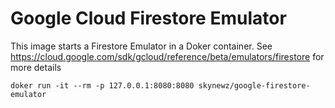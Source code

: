# Google Cloud Firestore Emulator

This image starts a Firestore Emulator in a Doker container.
See https://cloud.google.com/sdk/gcloud/reference/beta/emulators/firestore for more details

```shell
doker run -it --rm -p 127.0.0.1:8080:8080 skynewz/google-firestore-emulator
```
